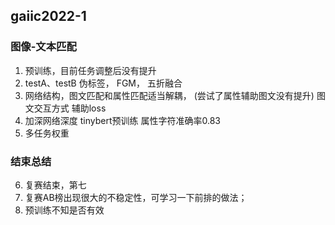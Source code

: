 ## gaiic2022-1
### 图像-文本匹配

1. 预训练，目前任务调整后没有提升
2. testA、testB 伪标签，  FGM， 五折融合
3. 网络结构，图文匹配和属性匹配适当解耦，  (尝试了属性辅助图文没有提升)  图文交互方式 辅助loss
4. 加深网络深度 tinybert预训练  属性字符准确率0.83
5. 多任务权重
### 结束总结
6. 复赛结束，第七
7. 复赛AB榜出现很大的不稳定性，可学习一下前排的做法；
8. 预训练不知是否有效
